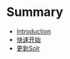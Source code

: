 # Summary

* [Introduction](README.md)
* [快速开始](gettingstarted_md.md)
* [更新Solr](upgrading_solr.md)

